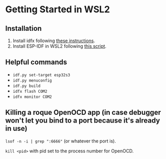 # Getting Started in WSL2
## Installation
1. Install idfx following [these instructions](https://github.com/abobija/idfx).
2. Install ESP-IDF in WSL2 following [this script](https://gist.github.com/abobija/2f11d1b2c7cb079bec4df6e2348d969f).

## Helpful commands
* `idf.py set-target esp32s3`
* `idf.py menuconfig`
* `idf.py build`
* `idfx flash COM2`
* `idfx monitor COM2`

## Killing a roque OpenOCD app (in case debugger won't let you bind to a port because it's already in use)

`lsof -n -i | grep ":6666"` (or whatever the port is).

`kill <pid>` with pid set to the process number for OpenOCD.